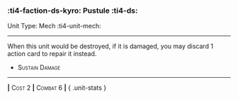 ### :ti4-faction-ds-kyro: **Pustule** :ti4-ds:

Unit Type: Mech :ti4-unit-mech:

---

When this unit would be destroyed, if it is damaged, you may discard 1 action card to repair it instead.

* <span style="font-variant:small-caps;">Sustain Damage</span> 


---

__|__ <span style="font-variant:small-caps;">Cost 2</span> __|__ <span style="font-variant:small-caps;">Combat 6</span> __|__
{ .unit-stats }
